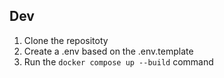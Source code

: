 ## Dev 

1. Clone the repositoty
2. Create a .env based on the .env.template
3. Run the `docker compose up --build` command